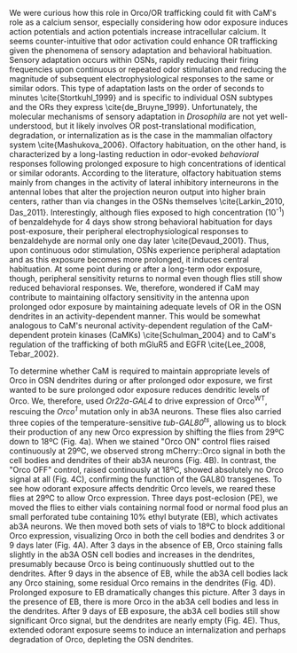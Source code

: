 We were curious how this role in Orco/OR trafficking could fit with CaM's role as a calcium sensor, especially considering how odor exposure induces action potentials and action potentials increase intracellular calcium.
It seems counter-intuitive that odor activation could enhance OR trafficking given the phenomena of sensory adaptation and behavioral habituation.
Sensory adaptation occurs within OSNs, rapidly reducing their firing frequencies upon continuous or repeated odor stimulation and reducing the magnitude of subsequent electrophysiological responses to the same or similar odors.
This type of adaptation lasts on the order of seconds to minutes \cite{Stortkuhl_1999} and is specific to individual OSN subtypes and the ORs they express \cite{de_Bruyne_1999}.
Unfortunately, the molecular mechanisms of sensory adaptation in _Drosophila_ are not yet well-understood, but it likely involves OR post-translational modification, degradation, or internalization as is the case in the mammalian olfactory system \cite{Mashukova_2006}.
Olfactory habituation, on the other hand, is characterized by a long-lasting reduction in odor-evoked _behavioral_ responses following prolonged exposure to high concentrations of identical or similar odorants. 
According to the literature, olfactory habituation stems mainly from changes in the activity of lateral inhibitory interneurons in the antennal lobes that alter the projection neuron output into higher brain centers, rather than via changes in the OSNs themselves \cite{Larkin_2010, Das_2011}.
Interestingly, although flies exposed to high concentration (10<sup>-1</sup>) of benzaldehyde for 4 days show strong behavioral habituation for days post-exposure, their peripheral electrophysiological responses to benzaldehyde are normal only one day later \cite{Devaud_2001}.
Thus, upon continuous odor stimulation, OSNs experience peripheral adaptation and as this exposure becomes more prolonged, it induces central habituation.
At some point during or after a long-term odor exposure, though, peripheral sensitivity returns to normal even though flies still show reduced behavioral responses.
We, therefore, wondered if CaM may contribute to maintaining olfactory sensitivity in the antenna upon prolonged odor exposure by maintaining adequate levels of OR in the OSN dendrites in an activity-dependent manner.
This would be somewhat analogous to CaM's neuronal activity-dependent regulation of the CaM-dependent protein kinases (CaMKs) \cite{Schulman_2004} and to CaM's regulation of the trafficking of both mGluR5 and EGFR \cite{Lee_2008, Tebar_2002}.

To determine whether CaM is required to maintain appropriate levels of Orco in OSN dendrites during or after prolonged odor exposure, we first wanted to be sure prolonged odor exposure reduces dendritic levels of Orco.
We, therefore, used _Or22a-GAL4_ to drive expression of Orco<sup>WT</sup>, rescuing the _Orco<sup>1</sup>_ mutation only in ab3A neurons.
These flies also carried three copies of the temperature-sensitive _tub-GAL80<sup>ts</sup>_, allowing us to block their production of any new Orco expression by shifting the flies from 29ºC down to 18ºC (Fig. 4a).
When we stained "Orco ON" control flies raised continuously at 29ºC, we observed strong mCherry::Orco signal in both the cell bodies and dendrites of their ab3A neurons (Fig. 4B).
In contrast, the "Orco OFF" control, raised continously at 18ºC, showed absolutely no Orco signal at all (Fig. 4C), confirming the function of the GAL80 transgenes.
To see how odorant exposure affects dendritic Orco levels, we reared these flies at 29ºC to allow Orco expression.
Three days post-eclosion (PE), we moved the flies to either vials containing normal food or normal food plus an small perforated tube containing 10% ethyl butyrate (EB), which activates ab3A neurons.
We then moved both sets of vials to 18ºC to block additional Orco expression, visualizing Orco in both the cell bodies and dendrites 3 or 9 days later (Fig. 4A).
After 3 days in the absence of EB, Orco staining falls slightly in the ab3A OSN cell bodies and increases in the dendrites, presumably because Orco is being continuously shuttled out to the dendrites.
After 9 days in the absence of EB, while the ab3A cell bodies lack any Orco staining, some residual Orco remains in the dendrites (Fig. 4D).
Prolonged exposure to EB dramatically changes this picture.
After 3 days in the presence of EB, there is more Orco in the ab3A cell bodies and less in the dendrites.
After 9 days of EB exposure, the ab3A cell bodies still show significant Orco signal, but the dendrites are nearly empty (Fig. 4E).
Thus, extended odorant exposure seems to induce an internalization and perhaps degradation of Orco, depleting the OSN dendrites.